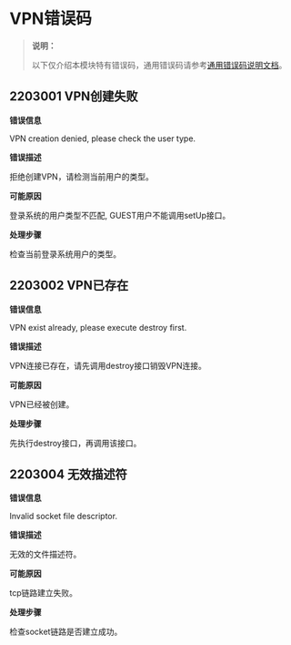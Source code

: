 # VPN错误码

> **说明：**
>
> 以下仅介绍本模块特有错误码，通用错误码请参考[通用错误码说明文档](errorcode-universal.md)。

## 2203001 VPN创建失败

**错误信息**

VPN creation denied, please check the user type.

**错误描述**

拒绝创建VPN，请检测当前用户的类型。

**可能原因**

登录系统的用户类型不匹配, GUEST用户不能调用setUp接口。

**处理步骤**

检查当前登录系统用户的类型。


## 2203002 VPN已存在

**错误信息**

VPN exist already, please execute destroy first.

**错误描述**

VPN连接已存在，请先调用destroy接口销毁VPN连接。

**可能原因**

VPN已经被创建。

**处理步骤**

先执行destroy接口，再调用该接口。


## 2203004 无效描述符

**错误信息**

Invalid socket file descriptor.

**错误描述**

无效的文件描述符。

**可能原因**

tcp链路建立失败。

**处理步骤**

检查socket链路是否建立成功。